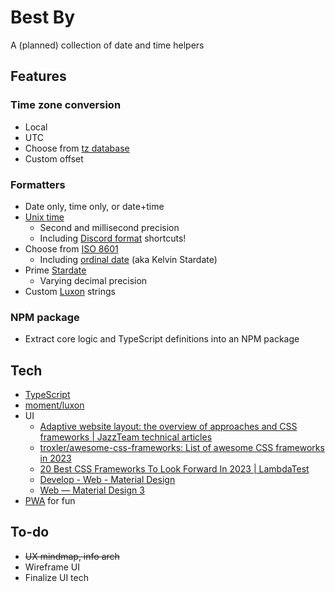 # Best By

A (planned) collection of date and time helpers

## Features

### Time zone conversion

* Local
* UTC
* Choose from [tz database](https://en.wikipedia.org/wiki/Tz_database)
* Custom offset

### Formatters

* Date only, time only, or date+time
* [Unix time](https://en.wikipedia.org/wiki/Unix_time)
  * Second and millisecond precision
  * Including [Discord format](https://discord.com/developers/docs/reference#message-formatting) shortcuts!
* Choose from [ISO 8601](https://en.wikipedia.org/wiki/ISO_8601)
  * Including [ordinal date](https://en.wikipedia.org/wiki/Ordinal_date) (aka Kelvin Stardate)
* Prime [Stardate](https://en.wikipedia.org/wiki/Stardate)
  * Varying decimal precision
* Custom [Luxon](https://moment.github.io/luxon/#/formatting?id=table-of-tokens) strings

### NPM package

* Extract core logic and TypeScript definitions into an NPM package

## Tech

* [TypeScript](https://www.typescriptlang.org/)
* [moment\/luxon](https://github.com/moment/luxon)
* UI
  * [Adaptive website layout\: the overview of approaches and CSS frameworks \| JazzTeam technical articles](https://jazzteam.org/en/technical-articles/overview-of-approaches-and-css-frameworks-for-adaptive-web-page-layout/)
  * [troxler\/awesome\-css\-frameworks\: List of awesome CSS frameworks in 2023](https://github.com/troxler/awesome-css-frameworks)
  * [20 Best CSS Frameworks To Look Forward In 2023 \| LambdaTest](https://www.lambdatest.com/blog/best-css-frameworks/)
  * [Develop \- Web \- Material Design](https://m2.material.io/develop/web)
  * [Web — Material Design 3](https://m3.material.io/develop/web)
* [PWA](https://web.dev/progressive-web-apps/) for fun

## To-do

* ~~UX mindmap, info arch~~
* Wireframe UI
* Finalize UI tech
